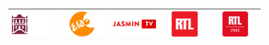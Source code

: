 | ![](https://raw.githubusercontent.com/RevGear/logo/master/Countries/LU/ChamberTV.png) | ![](https://raw.githubusercontent.com/RevGear/logo/master/Countries/LU/eldoTV.png) | ![](https://raw.githubusercontent.com/RevGear/logo/master/Countries/LU/JasminTV.png) | ![](https://raw.githubusercontent.com/RevGear/logo/master/Countries/LU/RTL.png) | ![](https://raw.githubusercontent.com/RevGear/logo/master/Countries/LU/RTLZwee.png) | 
|:---:|:---:|:---:|:---:|:---:| 
